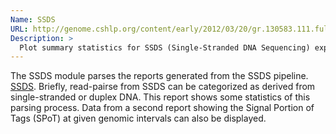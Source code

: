 ```yaml
---
Name: SSDS
URL: http://genome.cshlp.org/content/early/2012/03/20/gr.130583.111.full.pdf
Description: >
  Plot summary statistics for SSDS (Single-Stranded DNA Sequencing) experiments.
---
```


The SSDS module parses the reports generated from the SSDS pipeline.
[SSDS](http://genome.cshlp.org/content/early/2012/03/20/gr.130583.111.full.pdf). Briefly, read-pairse from SSDS can be categorized as derived from single-stranded or duplex DNA. This report shows some statistics of this parsing process. Data from a second report showing the Signal Portion of Tags (SPoT) at given genomic intervals can also be displayed.
